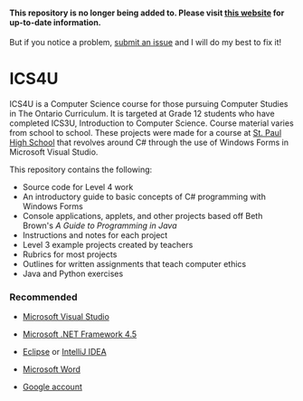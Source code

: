 #### This repository is no longer being added to. Please visit [this website](http://msmcdougall.com/) for up-to-date information.
But if you notice a problem, [submit an issue](https://github.com/ErikHumphrey/ics4u/issues) and I will do my best to fix it!

# ICS4U

ICS4U is a Computer Science course for those pursuing Computer Studies in The Ontario Curriculum. It is targeted at Grade 12 students who have completed ICS3U, Introduction to Computer Science. Course material varies from school to school. These projects were made for a course at [St. Paul High School](https://en.wikipedia.org/wiki/St._Paul_High_School_(Ottawa)) that revolves around C# through the use of Windows Forms in Microsoft Visual Studio.

This repository contains the following:

- Source code for Level 4 work
- An introductory guide to basic concepts of C# programming with Windows Forms
- Console applications, applets, and other projects based off Beth Brown's *A Guide to Programming in Java*
- Instructions and notes for each project
- Level 3 example projects created by teachers
- Rubrics for most projects
- Outlines for written assignments that teach computer ethics
- Java and Python exercises

### Recommended

- [Microsoft Visual Studio](https://www.visualstudio.com/post-download-vs?sku=community&clcid=0x409&downloadrename=true)

- [Microsoft .NET Framework 4.5](https://www.microsoft.com/en-ca/download/details.aspx?id=30653)

- [Eclipse](https://eclipse.org/ide/) or [IntelliJ IDEA](https://www.jetbrains.com/idea/)

- [Microsoft Word](https://products.office.com/en-ca/word)

- [Google account](https://accounts.google.com/SignUp?continue=https://myaccount.google.com/intro&hl=en_GB)

